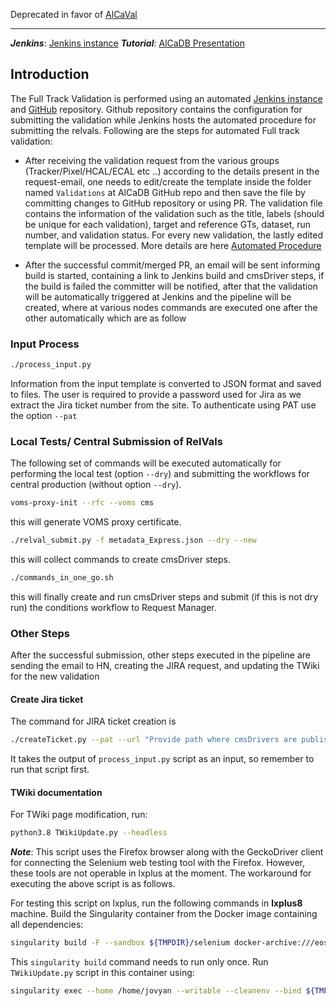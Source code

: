 Deprecated in favor of [AlCaVal](https://github.com/cms-AlCaDB/AlCaVal)


-----
**_Jenkins_**: [Jenkins instance](https://cmssdt.cern.ch/cms-jenkins/blue/organizations/jenkins/AlCaDBValidation/activity) **_Tutorial_**: [AlCaDB Presentation](https://indico.cern.ch/event/1092525/contributions/4594424/attachments/2341402/3991775/Automated%20Full%20Track%20Validation%20Report.pdf)

## Introduction
The Full Track Validation is performed using an automated [Jenkins instance](https://cmssdt.cern.ch/cms-jenkins/blue/organizations/jenkins/AlCaDBValidation/activity) and [GitHub](https://github.com/cms-AlCaDB/FullTrackValidation) repository. Github repository contains the configuration for submitting the validation while Jenkins hosts the automated procedure for submitting the relvals. Following are the steps for automated Full track validation:

-   After receiving the validation request from the various groups (Tracker/Pixel/HCAL/ECAL etc ..) according to the details present in the request-email, one needs to edit/create the template inside the folder named `Validations` at AlCaDB GitHub repo and then save the file by committing changes to GitHub repository or using PR. The validation file contains the information of the validation such as the title, labels (should be unique for each validation), target and reference GTs, dataset, run number, and validation status. For every new validation, the lastly edited template will be processed. More details are here [Automated Procedure](https://indico.cern.ch/event/1092525/contributions/4594424/attachments/2341402/3991775/Automated%20Full%20Track%20Validation%20Report.pdf)

-   After the successful commit/merged PR, an email will be sent informing build is started, containing a link to Jenkins build and cmsDriver steps, if the build is failed the committer will be notified, after that the validation will be automatically triggered at Jenkins and the pipeline will be created, where at various nodes commands are executed one after the other automatically which are as follow

### Input Process

 ```bash
 ./process_input.py 
 ```

Information from the input template is converted to JSON format and saved to files. The user is required to provide a password used for Jira as we extract the Jira ticket number from the site. To authenticate using PAT use the option `--pat`

### Local Tests/ Central Submission of RelVals

The following set of commands will be executed automatically for performing the local test (option `--dry`) and submitting the workflows for central production (without option `--dry`).
 ```bash
voms-proxy-init --rfc --voms cms
 ```
this will generate VOMS proxy certificate.
 ```bash
./relval_submit.py -f metadata_Express.json --dry --new
 ```
this will collect commands to create cmsDriver steps.
 ```bash
./commands_in_one_go.sh
 ```
this will finally create and run cmsDriver steps and submit (if this is not dry run) the conditions workflow to Request Manager.

### Other Steps

After the successful submission, other steps executed in the pipeline are sending the email to HN, creating the JIRA request, and updating the TWiki for the new validation

#### Create Jira ticket

The command for JIRA ticket creation is
 ```bash
./createTicket.py --pat --url "Provide path where cmsDrivers are published"
 ```
It takes the output of `process_input.py` script as an input, so remember to run that script first.

#### TWiki documentation
For TWiki page modification, run:
 ```bash
python3.8 TWikiUpdate.py --headless
 ```
**_Note_**: This script uses the Firefox browser along with the GeckoDriver client for connecting the Selenium web testing tool with the Firefox. However, these tools are not operable in lxplus at the moment. The workaround for executing the above script is as follows.

For testing this script on lxplus, run the following commands in **lxplus8** machine. Build the Singularity container from the Docker image containing all dependencies:
 ```bash
singularity build -F --sandbox ${TMPDIR}/selenium docker-archive:///eos/home-a/alcauser/selenium-docker.tar
 ```
This `singularity build` command needs to run only once. Run `TWikiUpdate.py` script in this container using:
 ```bash
singularity exec --home /home/jovyan --writable --cleanenv --bind ${TMPDIR}/selenium/home/jovyan:/home/jovyan ${TMPDIR}/selenium python3.8 TWikiUpdate.py --headless
 ```
